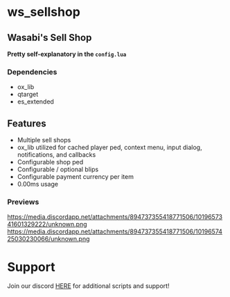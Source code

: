 # ws_sellshop

## Wasabi's Sell Shop

**Pretty self-explanatory in the `config.lua`**

### Dependencies
- ox_lib
- qtarget
- es_extended

## Features
- Multiple sell shops
- ox_lib utilized for cached player ped, context menu, input dialog, notifications, and callbacks
- Configurable shop ped
- Configurable / optional blips
- Configurable payment currency per item
- 0.00ms usage

### Previews
https://media.discordapp.net/attachments/894737355418771506/1019657341601329222/unknown.png
https://media.discordapp.net/attachments/894737355418771506/1019657425030230066/unknown.png


# Support
Join our discord <a href='https://discord.gg/XJFNyMy3Bv'>HERE</a> for additional scripts and support!
